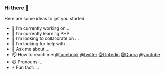 ### Hi there 👋



Here are some ideas to get you started:

- 🔭 I’m currently working on ...
- 🌱 I’m currently learning PHP
- 👯 I’m looking to collaborate on ...
- 🤔 I’m looking for help with ...
- 💬 Ask me about ...
- 📫 How to reach me: [@facebook](https://www.facebook.com/raihan.mahmudi.50/)
[@twitter](https://twitter.com/mdabraihan40)
[@LInkedin](https://www.linkedin.com/in/raihaninfo/)
[@Quora](https://bn.quora.com/profile/Raihan-Mahmudi)
[@youtube](https://www.youtube.com/channel/UCGVxeXuClUmtALDJcIlTIMw)
- 😄 Pronouns: ...
- ⚡ Fun fact: ...
